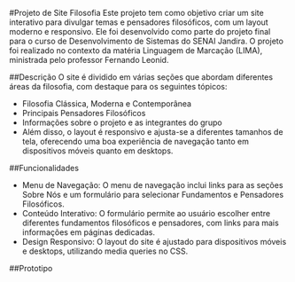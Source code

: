 #Projeto de Site Filosofia
Este projeto tem como objetivo criar um site interativo para divulgar temas e pensadores filosóficos, com um layout moderno e responsivo. Ele foi desenvolvido como parte do projeto final para o curso de Desenvolvimento de Sistemas do SENAI Jandira. O projeto foi realizado no contexto da matéria Linguagem de Marcação (LIMA), ministrada pelo professor Fernando Leonid.

##Descrição
O site é dividido em várias seções que abordam diferentes áreas da filosofia, com destaque para os seguintes tópicos:

- Filosofia Clássica, Moderna e Contemporânea
- Principais Pensadores Filosóficos
- Informações sobre o projeto e as integrantes do grupo
- Além disso, o layout é responsivo e ajusta-se a diferentes tamanhos de tela, oferecendo uma boa experiência de navegação tanto em dispositivos móveis quanto em desktops.

##Funcionalidades
- Menu de Navegação: O menu de navegação inclui links para as seções Sobre Nós e um formulário para selecionar Fundamentos e Pensadores Filosóficos.
- Conteúdo Interativo: O formulário permite ao usuário escolher entre diferentes fundamentos filosóficos e pensadores, com links para mais informações em páginas dedicadas.
- Design Responsivo: O layout do site é ajustado para dispositivos móveis e desktops, utilizando media queries no CSS.

##Prototipo

